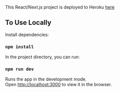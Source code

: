This React/Next.js project is deployed to Heroku [here](https://cryptic-depths-61260.herokuapp.com/)

## To Use Locally

Install dependencies:

### `npm install`

In the project directory, you can run:

### `npm run dev`

Runs the app in the development mode.<br>
Open [http://localhost:3000](http://localhost:3000) to view it in the browser.
